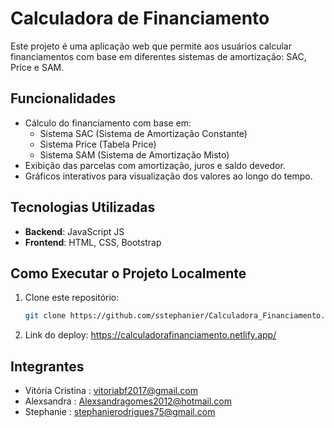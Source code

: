 # Calculadora de Financiamento

Este projeto é uma aplicação web que permite aos usuários calcular financiamentos com base em diferentes sistemas de amortização: SAC, Price e SAM.

## Funcionalidades

- Cálculo do financiamento com base em:
  - Sistema SAC (Sistema de Amortização Constante)
  - Sistema Price (Tabela Price)
  - Sistema SAM (Sistema de Amortização Misto)
- Exibição das parcelas com amortização, juros e saldo devedor.
- Gráficos interativos para visualização dos valores ao longo do tempo.

## Tecnologias Utilizadas

- **Backend**: JavaScript JS
- **Frontend**: HTML, CSS, Bootstrap

## Como Executar o Projeto Localmente

1. Clone este repositório:
   ```bash
   git clone https://github.com/sstephanier/Calculadora_Financiamento.git

2. Link do deploy:
    https://calculadorafinanciamento.netlify.app/

## Integrantes

- Vitória Cristina : vitoriabf2017@gmail.com 
- Alexsandra : Alexsandragomes2012@hotmail.com
- Stephanie : stephanierodrigues75@gmail.com
